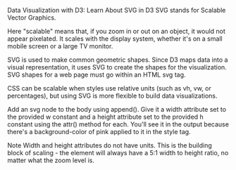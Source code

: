 Data Visualization with D3: Learn About SVG in D3
SVG stands for Scalable Vector Graphics.

Here "scalable" means that, if you zoom in or out on an object, it would not appear pixelated. It scales with the display system, whether it's on a small mobile screen or a large TV monitor.

SVG is used to make common geometric shapes. Since D3 maps data into a visual representation, it uses SVG to create the shapes for the visualization. SVG shapes for a web page must go within an HTML svg tag.

CSS can be scalable when styles use relative units (such as vh, vw, or percentages), but using SVG is more flexible to build data visualizations.


Add an svg node to the body using append(). Give it a width attribute set to the provided w constant and a height attribute set to the provided h constant using the attr() method for each. You'll see it in the output because there's a background-color of pink applied to it in the style tag.

Note
Width and height attributes do not have units. This is the building block of scaling - the element will always have a 5:1 width to height ratio, no matter what the zoom level is.
```

```